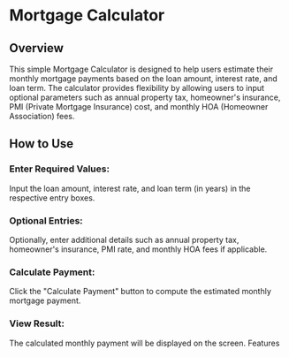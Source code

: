 # Mortgage Calculator

## Overview
This simple Mortgage Calculator is designed to help users estimate their monthly mortgage payments based on the loan amount, interest rate, and loan term. The calculator provides flexibility by allowing users to input optional parameters such as annual property tax, homeowner's insurance, PMI (Private Mortgage Insurance) cost, and monthly HOA (Homeowner Association) fees.

## How to Use
### Enter Required Values:

Input the loan amount, interest rate, and loan term (in years) in the respective entry boxes.

### Optional Entries:

Optionally, enter additional details such as annual property tax, homeowner's insurance, PMI rate, and monthly HOA fees if applicable.

### Calculate Payment:

Click the "Calculate Payment" button to compute the estimated monthly mortgage payment.

### View Result:

The calculated monthly payment will be displayed on the screen.
Features


